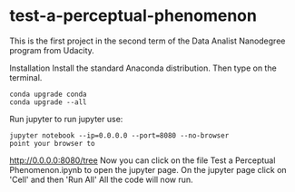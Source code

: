 # test-a-perceptual-phenomenon
This is the first project in the second term of the Data Analist Nanodegree program from Udacity.

Installation
Install the standard Anaconda distribution. Then type on the terminal.

```
conda upgrade conda
conda upgrade --all
```
Run jupyter
to run jupyter use:

```
jupyter notebook --ip=0.0.0.0 --port=8080 --no-browser
point your browser to
```

http://0.0.0.0:8080/tree
Now you can click on the file Test a Perceptual Phenomenon.ipynb to open the jupyter page. On the jupyter page click on 'Cell' and then 'Run All' All the code will now run.
